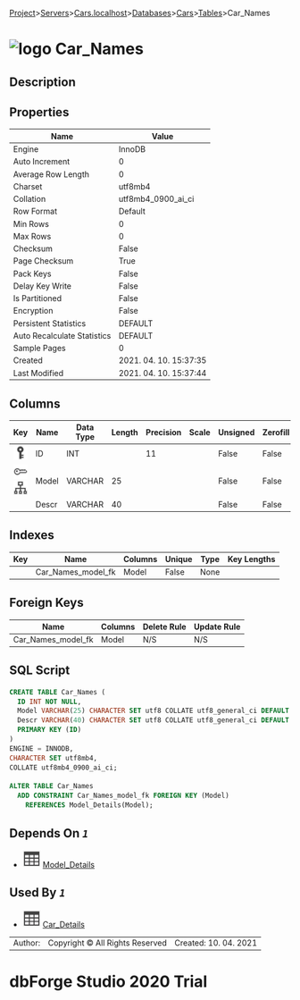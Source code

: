[Project](../../../../../startpage.md)>[Servers](../../../../Servers.md)>[Cars.localhost](../../../Cars.localhost.md)>[Databases](../../Databases.md)>[Cars](../Cars.md)>[Tables](Tables.md)>Car_Names


# ![logo](../../../../../Images/table64.svg) Car_Names

## <a name="#Description"></a>Description
> 
## <a name="#Properties"></a>Properties
|Name|Value|
|---|---|
|Engine|InnoDB|
|Auto Increment|0|
|Average Row Length|0|
|Charset|utf8mb4|
|Collation|utf8mb4_0900_ai_ci|
|Row Format|Default|
|Min Rows|0|
|Max Rows|0|
|Checksum|False|
|Page Checksum|True|
|Pack Keys|False|
|Delay Key Write|False|
|Is Partitioned|False|
|Encryption|False|
|Persistent Statistics|DEFAULT|
|Auto Recalculate Statistics|DEFAULT|
|Sample Pages|0|
|Created|2021. 04. 10. 15:37:35|
|Last Modified|2021. 04. 10. 15:37:44|


## <a name="#Columns"></a>Columns
|Key|Name|Data Type|Length|Precision|Scale|Unsigned|Zerofill|Binary|Not Null|Auto Increment|Default|Virtual|Description|
|:---:|---|---|---|---|---|---|---|---|---|---|---|---|---|
|[![Primary Key ](../../../../../Images/primarykey.svg)](#Indexes)|ID|INT||11||False|False|False|True|False||False||
|[![Foreign Keys Car_Names_model_fk: Model_Details](../../../../../Images/foreignkey.svg)](#ForeignKeys)[![Indexes Car_Names_model_fk](../../../../../Images/index.svg)](#Indexes)|Model|VARCHAR|25|||False|False|False|False|False|NULL|False||
||Descr|VARCHAR|40|||False|False|False|False|False|NULL|False||

## <a name="#Indexes"></a>Indexes
|Key|Name|Columns|Unique|Type|Key Lengths|
|:---:|---|---|---|---|---|
||Car_Names_model_fk|Model|False|None||

## <a name="#ForeignKeys"></a>Foreign Keys
|Name|Columns|Delete Rule|Update Rule|
|---|---|---|---|
|Car_Names_model_fk|Model|N/S|N/S|

## <a name="#SqlScript"></a>SQL Script
```SQL
CREATE TABLE Car_Names (
  ID INT NOT NULL,
  Model VARCHAR(25) CHARACTER SET utf8 COLLATE utf8_general_ci DEFAULT NULL,
  Descr VARCHAR(40) CHARACTER SET utf8 COLLATE utf8_general_ci DEFAULT NULL,
  PRIMARY KEY (ID)
)
ENGINE = INNODB,
CHARACTER SET utf8mb4,
COLLATE utf8mb4_0900_ai_ci;

ALTER TABLE Car_Names 
  ADD CONSTRAINT Car_Names_model_fk FOREIGN KEY (Model)
    REFERENCES Model_Details(Model);
```

## <a name="#DependsOn"></a>Depends On _`1`_
- ![Table](../../../../../Images/table.svg) [Model_Details](Model_Details.md)


## <a name="#UsedBy"></a>Used By _`1`_
- ![Table](../../../../../Images/table.svg) [Car_Details](Car_Details.md)


||||
|---|---|---|
|Author: |Copyright © All Rights Reserved|Created: 10. 04. 2021|
# dbForge Studio 2020 Trial